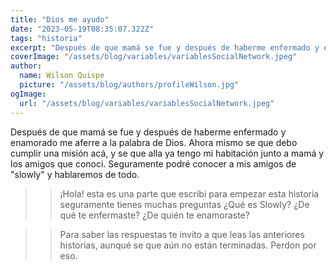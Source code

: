 ```yaml
---
title: "Dios me ayudo"
date: "2023-05-19T08:35:07.322Z"
tags: "historia"
excerpt: "Después de que mamá se fue y después de haberme enfermado y enamorado me aferre a la palabra de Dios. Ahora mismo se que debo cumplir una misión acá, y se que alla ya tengo mi habitación junto a mamá y los amigos que conoci. Seguramente por podré conocer a mis amigos de "slowly" y hablaremos de todo."
coverImage: "/assets/blog/variables/variablesSocialNetwork.jpeg"
author:
  name: Wilson Quispe
  picture: "/assets/blog/authors/profileWilson.jpg"
ogImage:
  url: "/assets/blog/variables/variablesSocialNetwork.jpeg"
---
```


Después de que mamá se fue y después de haberme enfermado y enamorado me aferre a la palabra de Dios. Ahora mismo se que debo cumplir una misión acá, y se que alla ya tengo mi habitación junto a mamá y los amigos que conoci. Seguramente podré conocer a mis amigos de "slowly" y hablaremos de todo.

> > ¡Hola! esta es una parte que escribi para empezar esta historia seguramente tienes muchas preguntas ¿Qué es Slowly? ¿De qué te enfermaste? ¿De quién te enamoraste?

> > Para saber las respuestas te invito a que leas las anteriores historias, aunqué se que aún no están terminadas. Perdon por eso.
